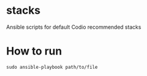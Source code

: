# stacks
Ansible scripts for default Codio recommended stacks

# How to run

```
sudo ansible-playbook path/to/file

```